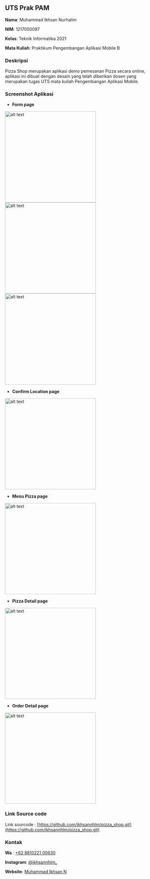 ## UTS Prak PAM

**Nama**: Muhammad Ikhsan Nurhalim

**NIM**: 1217050097

**Kelas**: Teknik Informatika 2021

**Mata Kuliah**: Praktikum Pengembangan Aplikasi Mobile B

### Deskripsi

Pizza Shop merupakan aplikasi demo pemesanan Pizza secara online, aplikasi ini dibuat dengan desain yang telah diberikan dosen yang merupakan tugas UTS mata kuliah Pengembangan Aplikasi Mobile.

### Screenshot Aplikasi

- **Form page**

<img src="ss/1.png" alt="alt text" width="300">

<img src="ss/2.png" alt="alt text" width="300">

<img src="ss/3.png" alt="alt text" width="300">

- **Confirm Location page**

<img src="ss/4.png" alt="alt text" width="300">

- **Menu Pizza page**

<img src="ss/5.png" alt="alt text" width="300">

- **Pizza Detail page**

<img src="ss/6.png" alt="alt text" width="300">

- **Order Detail page**

<img src="ss/7.png" alt="alt text" width="300">

### Link Source code

Link sourcode : [https://github.com/ikhsannhlm/pizza_shop.git](https://github.com/ikhsannhlm/pizza_shop.git)

### Kontak

**Wa** : [+62 8810221 00630](https://wa.me/881022100630)

**Instagram**: [@ikhsannhlm_](https://instagram.com/ikhsannhlm_)

**Website**: [Muhammad Ikhsan N](https://ikhsan.github.io/cv)
